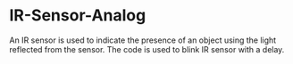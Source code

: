 # IR-Sensor-Analog

An IR sensor is used to indicate the presence of an object using the light reflected from the sensor. The code is used to blink IR sensor with a delay.
